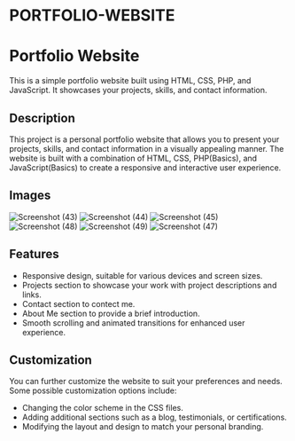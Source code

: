 # PORTFOLIO-WEBSITE

# Portfolio Website

This is a simple portfolio website built using HTML, CSS, PHP, and JavaScript. It showcases your projects, skills, and contact information.

## Description

This project is a personal portfolio website that allows you to present your projects, skills, and contact information in a visually appealing manner. The website is built with a combination of HTML, CSS, PHP(Basics), and JavaScript(Basics) to create a responsive and interactive user experience.

## Images

![Screenshot (43)](https://github.com/JILSPATEL/portfolio-website/assets/100358865/351eb670-bc87-4d4a-8b18-b0c6c03ddafe)
![Screenshot (44)](https://github.com/JILSPATEL/portfolio-website/assets/100358865/17898221-8656-43dd-95b1-71a0f3983f94)
![Screenshot (45)](https://github.com/JILSPATEL/portfolio-website/assets/100358865/13a4f337-5547-44ea-a722-e21cd40527a4)
![Screenshot (48)](https://github.com/JILSPATEL/portfolio-website/assets/100358865/133048d8-f971-4c6e-8621-5be7630f2eee)
![Screenshot (49)](https://github.com/JILSPATEL/portfolio-website/assets/100358865/1f3caad0-3fd9-47b5-9838-786f8300b4e6)
![Screenshot (47)](https://github.com/JILSPATEL/portfolio-website/assets/100358865/ec43c4be-6db9-46f3-839c-fdd11cc1a862)

## Features

- Responsive design, suitable for various devices and screen sizes.
- Projects section to showcase your work with project descriptions and links.
- Contact section to contect me.
- About Me section to provide a brief introduction.
- Smooth scrolling and animated transitions for enhanced user experience.

## Customization

You can further customize the website to suit your preferences and needs. Some possible customization options include:

- Changing the color scheme in the CSS files.
- Adding additional sections such as a blog, testimonials, or certifications.
- Modifying the layout and design to match your personal branding.
